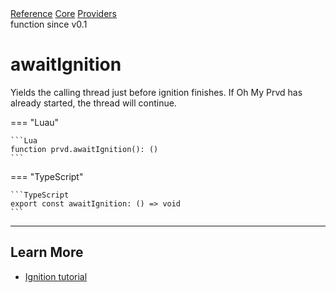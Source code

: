 <div class="ompdoc-api-breadcrumbs">
<a href="../../../">Reference</a>
<a href="../../">Core</a>
<a href="../">Providers</a>
</div>

<div class="ompdoc-api-tags">
<span>function</span>
<span>since v0.1</span>
</div>

# awaitIgnition

Yields the calling thread just before ignition finishes. If Oh My Prvd has
already started, the thread will continue.

=== "Luau"

    ```Lua
    function prvd.awaitIgnition(): ()
    ```

=== "TypeScript"

    ```TypeScript
    export const awaitIgnition: () => void
    ```

---

## Learn More

- [Ignition tutorial](../../../tutorials/ignition.md)
